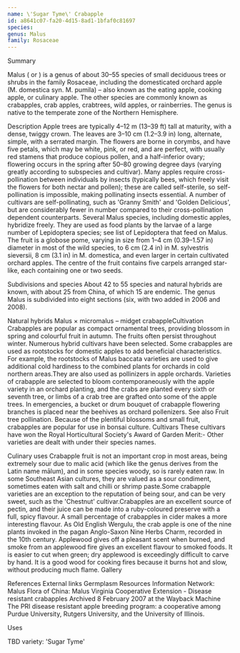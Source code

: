 ```yaml
---
name: \'Sugar Tyme\' Crabapple
id: a8641c07-fa20-4d15-8ad1-1bfaf0c81697
species: 
genus: Malus
family: Rosaceae
---
```

Summary



Malus ( or ) is a genus of about 30–55 species of small deciduous trees or shrubs in the family Rosaceae, including the domesticated orchard apple (M. domestica syn. M. pumila) – also known as the eating apple, cooking apple, or culinary apple. The other species are commonly known as crabapples, crab apples, crabtrees, wild apples, or rainberries.
The genus is native to the temperate zone of the Northern Hemisphere.

Description
Apple trees are typically 4–12 m (13–39 ft) talI at maturity, with a dense, twiggy crown. The leaves are 3–10 cm (1.2–3.9 in) long, alternate, simple, with a serrated margin. The flowers are borne in corymbs, and have five petals, which may be white, pink, or red, and are perfect, with usually red stamens that produce copious pollen, and a half-inferior ovary; flowering occurs in the spring after 50–80 growing degree days (varying greatly according to subspecies and cultivar).
Many apples require cross-pollination between individuals by insects (typically bees, which freely visit the flowers for both nectar and pollen); these are called self-sterile, so self-pollination is impossible, making pollinating insects essential.
A number of cultivars  are self-pollinating, such as 'Granny Smith' and 'Golden Delicious', but are considerably fewer in number compared to their cross-pollination dependent counterparts.
Several Malus species, including domestic apples, hybridize freely. They are used as food plants by the larvae of a large number of Lepidoptera species; see list of Lepidoptera that feed on Malus.
The fruit is a globose pome, varying in size from 1–4 cm (0.39–1.57 in) diameter in most of the wild species, to 6 cm (2.4 in) in M. sylvestris sieversii, 8 cm (3.1 in) in M. domestica, and even larger in certain cultivated orchard apples. The centre of the fruit contains five carpels arranged star-like, each containing one or two seeds.

Subdivisions and species
About 42 to 55 species and natural hybrids are known, with about 25 from China, of which 15 are endemic. The genus Malus is subdivided into eight sections (six, with two added in 2006 and 2008).

Natural hybrids
Malus × micromalus – midget crabappleCultivation
Crabapples are popular as compact ornamental trees, providing blossom in spring and colourful fruit in autumn.  The fruits often persist throughout winter. Numerous hybrid cultivars have been selected. 
Some crabapples are used as rootstocks for domestic apples to add beneficial characteristics. For example, the rootstocks of Malus baccata varieties are used to give additional cold hardiness to the combined plants for orchards in cold northern areas.They are also used as pollinizers in apple orchards.  Varieties of crabapple are selected to bloom contemporaneously with the apple variety in an orchard planting, and the crabs are planted every sixth or seventh tree, or limbs of a crab tree are grafted onto some of the apple trees. In emergencies, a bucket or drum bouquet of crabapple flowering branches is placed near the beehives as orchard pollenizers. See also Fruit tree pollination.
Because of the plentiful blossoms and small fruit, crabapples are popular for use in bonsai culture.
Cultivars
These cultivars have won the Royal Horticultural Society's Award of Garden Merit:-
Other varieties are dealt with under their species names.

Culinary uses
Crabapple fruit is not an important crop in most areas, being extremely sour due to malic acid (which like the genus derives from the Latin name mālum), and in some species woody, so is rarely eaten raw. In some Southeast Asian cultures, they are valued as a sour condiment, sometimes eaten with salt and chilli or shrimp paste.Some crabapple varieties are an exception to the reputation of being sour, and can be very sweet, such as the 'Chestnut' cultivar.Crabapples are an excellent source of pectin, and their juice can be made into a ruby-coloured preserve with a full, spicy flavour. A small percentage of crabapples in cider makes a more interesting flavour. As Old English Wergulu, the crab apple is one of the nine plants invoked in the pagan Anglo-Saxon Nine Herbs Charm, recorded in the 10th century.
Applewood gives off a pleasant scent when burned, and smoke from an applewood fire gives an excellent flavour to smoked foods. It is easier to cut when green; dry applewood is exceedingly difficult to carve by hand. It is a good wood for cooking fires because it burns hot and slow, without producing much flame.
Gallery




References
External links
Germplasm Resources Information Network: Malus
Flora of China: Malus
Virginia Cooperative Extension - Disease resistant crabapples Archived 8 February 2007 at the Wayback Machine
The PRI disease resistant apple breeding program: a cooperative among Purdue University, Rutgers University, and the University of Illinois.


Uses

TBD
variety:  'Sugar Tyme'